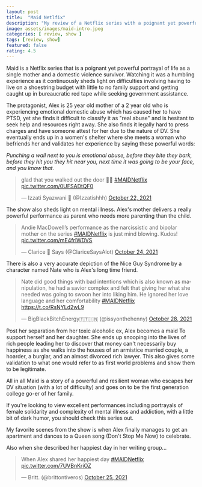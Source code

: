 ```yaml
---
layout: post
title:  "Maid Netlfix"
description: "My review of a Netflix series with a poignant yet powerful portrayal of life as a single mother and domestic violence survivor"
image: assets/images/maid-intro.jpeg
categories: [ review, show ]
tags: [review, show]
featured: false
rating: 4.5
---
```

Maid is a Netflix series that is a poignant yet powerful portrayal of life as a single mother and a domestic violence survivor. Watching it was a humbling experience as it continuously sheds light on difficulties involving having to live on a shoestring budget with little to no family support and getting caught up in bureaucratic red tape while seeking government assistance.

The protagonist, Alex is 25 year old mother of a 2 year old who is experiencing emotional domestic abuse which has caused her to have PTSD, yet she finds it difficult to classify it as "real abuse" and is hesitant to seek help and resources right away. She also finds it legally hard to press charges and have someone attest for her due to the nature of DV. She eventually ends up in a women's shelter where she meets a woman who befriends her and validates her experience by saying these powerful words:

_Punching a wall next to you is emotional abuse,_
_before they bite they bark, before they hit you they hit near you,_
_next time it was going to be your face, and you know that._


<blockquote class="twitter-tweet"><p lang="en" dir="ltr">glad that you walked out the door 🙂🚩 <a href="https://twitter.com/hashtag/MAIDNetflix?src=hash&amp;ref_src=twsrc%5Etfw">#MAIDNetflix</a> <a href="https://t.co/0UFSADtQF0">pic.twitter.com/0UFSADtQF0</a></p>&mdash; Izzati Syazwani 🏴 (@Izzatishhh) <a href="https://twitter.com/Izzatishhh/status/1451389014754279429?ref_src=twsrc%5Etfw">October 22, 2021</a></blockquote> <script async src="https://platform.twitter.com/widgets.js" charset="utf-8"></script>

The show also sheds light on mental illness. Alex's mother delivers a really powerful performance as parent who needs more parenting than the child.

<blockquote class="twitter-tweet"><p lang="en" dir="ltr">Andie MacDowell’s performance as the narcissistic and bipolar mother on the series <a href="https://twitter.com/hashtag/MAIDNetflix?src=hash&amp;ref_src=twsrc%5Etfw">#MAIDNetflix</a> is just mind blowing. Kudos! <a href="https://t.co/mE4frlWDVS">pic.twitter.com/mE4frlWDVS</a></p>&mdash; Clarice 🎀 Says (@ClariceSaysAlot) <a href="https://twitter.com/ClariceSaysAlot/status/1452125526512922628?ref_src=twsrc%5Etfw">October 24, 2021</a></blockquote> <script async src="https://platform.twitter.com/widgets.js" charset="utf-8"></script>

There is also a very accurate depiction of the Nice Guy Syndrome by a character named Nate who is Alex's long time friend.

<blockquote class="twitter-tweet"><p lang="en" dir="ltr">Nate did good things with bad intentions which is also known as manipulation, he had a savior complex and felt that giving her what she needed was going to swoon her into liking him. He ignored her love language and her comfortability <a href="https://twitter.com/hashtag/MAIDNetflix?src=hash&amp;ref_src=twsrc%5Etfw">#MAIDNetflix</a> <a href="https://t.co/RsNYLd2wL9">https://t.co/RsNYLd2wL9</a></p>&mdash; BigBlackBitchEnergy🇹🇹🇮🇳 (@issyonthehenny) <a href="https://twitter.com/issyonthehenny/status/1453556379558367232?ref_src=twsrc%5Etfw">October 28, 2021</a></blockquote> <script async src="https://platform.twitter.com/widgets.js" charset="utf-8"></script>


Post her separation from her toxic alcoholic ex, Alex becomes a maid To support herself and her daughter. She ends up snooping into the lives of rich people leading her to discover that money can't necessarily buy happiness as she walks into the houses of an armistice married couple, a hoarder, a burglar, and an almost divorced rich lawyer. This also gives some validation to what one would refer to as first world problems and show them to be legitimate.

All in all Maid is a story of a powerful and resilient woman who escapes her DV situation (with a lot of difficulty) and goes on to be the first generation college go-er of her family.

If you're looking to view excellent performances including portrayals of female solidarity and complexity of mental illness and addiction, with a little bit of dark humor, you should check this series out.

My favorite scenes from the show is when Alex finally manages to get an apartment and dances to a Queen song (Don't Stop Me Now) to celebrate.

Also when she described her happiest day in her writing group...

<blockquote class="twitter-tweet"><p lang="en" dir="ltr">When Alex shared her happiest day <a href="https://twitter.com/hashtag/MAIDNetflix?src=hash&amp;ref_src=twsrc%5Etfw">#MAIDNetflix</a> <a href="https://t.co/7UVBnKriOZ">pic.twitter.com/7UVBnKriOZ</a></p>&mdash; Britt. (@brittontiveros) <a href="https://twitter.com/brittontiveros/status/1452469371436249090?ref_src=twsrc%5Etfw">October 25, 2021</a></blockquote> <script async src="https://platform.twitter.com/widgets.js" charset="utf-8"></script>

